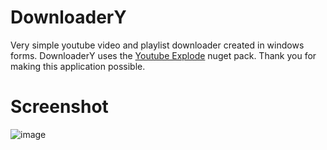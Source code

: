 # DownloaderY
Very simple youtube video and playlist downloader created in windows forms. 
DownloaderY uses the [Youtube Explode](https://github.com/Tyrrrz/YoutubeExplode) nuget pack. Thank you for making this application possible.

# Screenshot
![image](https://github.com/user-attachments/assets/c1f9da99-5c4d-45b5-abf3-d643788d4fa7)

